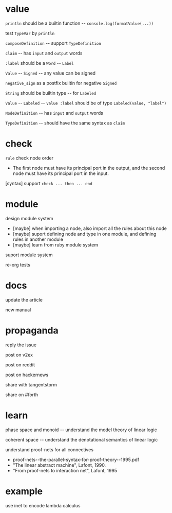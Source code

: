 # value

`println` should be a builtin function -- `console.log(formatValue(...))`

test `TypeVar` by `println`

`composeDefinition` -- support `TypeDefinition`

`claim` -- has `input` and `output` words

`:label` should be a `Word` -- `Label`

`Value` -- `Signed` -- any value can be signed

`negative_sign` as a postfix builtin for negative `Signed`

`String` should be builtin type -- for `Labeled`

`Value` -- `Labeled` -- `value :label` should be of type `Labeled(value, "label")`

`NodeDefinition` -- has `input` and `output` words

`TypeDefinition` -- should have the same syntax as `claim`

# check

`rule` check node order

- The first node must have its principal port in the output,
  and the second node must have its principal port in the input.

[syntax] support `check ... then ... end`

# module

design module system

- [maybe] when importing a node, also import all the rules about this node
- [maybe] suport defining node and type in one module, and defining rules in another module
- [maybe] learn from ruby module system

suport module system

re-org tests

# docs

update the article

new manual

# propaganda

reply the issue

post on v2ex

post on reddit

post on hackernews

share with tangentstorm

share on #forth

# learn

phase space and monoid -- understand the model theory of linear logic

coherent space -- understand the denotational semantics of linear logic

understand proof-nets for all connectives

- proof-nets--the-parallel-syntax-for-proof-theory--1995.pdf
- "The linear abstract machine", Lafont, 1990.
- "From proof-nets to interaction net", Lafont, 1995

# example

use inet to encode lambda calculus
